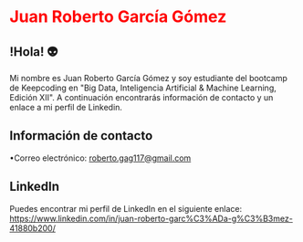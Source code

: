# <span style="color:#FF0000;front-weight:bold">Juan Roberto García Gómez</span>


## !Hola! 👽

Mi nombre es Juan Roberto García Gómez y soy estudiante del bootcamp de Keepcoding en "Big Data, Inteligencia Artificial & Machine Learning, Edición XII". A continuación encontrarás información de contacto y un enlace a mi perfil de Linkedin.

## Información de contacto

•Correo electrónico: roberto.gag117@gmail.com


## LinkedIn

Puedes encontrar mi perfil de LinkedIn en el siguiente enlace: https://www.linkedin.com/in/juan-roberto-garc%C3%ADa-g%C3%B3mez-41880b200/

